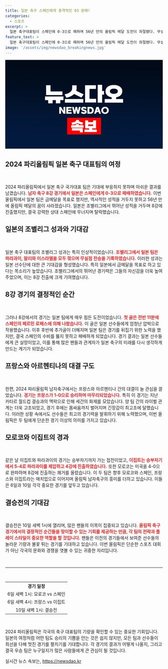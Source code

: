 ```yaml
---
title: 일본 축구 스페인에게 충격적인 03 완패!
categories:
  - 스포츠
excerpt: >
  일본 축구대표팀이 스페인에 0-3으로 패하며 56년 만의 올림픽 메달 도전이 좌절됐다. 무실점으로 8강에 진출한 일본은 희망을 안겼으나, 아쉽게도 스페인에 무너진 그 경기의 뒷이야기를 놓치지 마세요!
feature_text: >
  일본 축구대표팀이 스페인에 0-3으로 패하며 56년 만의 올림픽 메달 도전이 좌절됐다. 무실점으로 8강에 진출한 일본은 희망을 안겼으나, 아쉽게도 스페인에 무너진 그 경기의 뒷이야기를 놓치지 마세요!
image: '/assets/img/newsdao_breakingnews.jpg'
---
```


<p><img src="/assets/img/newsdao_breakingnews.jpg" alt="implanttips 속보" /></p>

<h2 data-ke-size="size26">2024 파리올림픽 일본 축구 대표팀의 여정</h2>

<p data-ke-size="size16">&nbsp;</p>

<p>2024 파리올림픽에서 일본 축구 국가대표 팀은 기대에 부응하지 못하며 아쉬운 결과를 남겼습니다. <b><span style="color: #ee2323;">남자 축구 8강 경기에서 일본은 스페인에게 0-3으로 패배하였습니다.</span></b> 이번 올림픽에서 일본 팀은 금메달을 목표로 했지만, 역사적인 성적을 거두지 못하고 56년 만에 올림픽 메달의 꿈이 사라졌습니다. 일본은 조별리그에서 뛰어난 성적을 거두며 8강에 진출했지만, 결국 강력한 상대 스페인에 무너지며 탈락했습니다.</p>

<h2 data-ke-size="size26">일본의 조별리그 성과와 기대감</h2>

<p data-ke-size="size16">&nbsp;</p>

<p>일본 축구 대표팀의 조별리그 성과는 특히 인상적이었습니다. <b><span style="color: #ee2323;">조별리그에서 일본 팀은 파라과이, 말리와 이스라엘을 모두 꺾으며 무실점 전승을 기록하였습니다.</span></b> 이러한 성과는 일본 선수단에 대한 큰 기대감을 형성했습니다. 특히 일본에서 금메달을 목표로 하고 있다는 목소리가 높았습니다. 조별리그에서의 뛰어난 경기력은 그들의 자신감을 더욱 높여주었으며, 이는 8강 진출에 크게 기여했습니다.</p>

<h2 data-ke-size="size26">8강 경기의 결정적인 순간</h2>

<p data-ke-size="size16">&nbsp;</p>

<p>그러나 8강에서의 경기는 일본 팀에게 매우 힘든 도전이었습니다. <b><span style="color: #ee2323;">첫 골은 전반 11분에 스페인의 페르민 로페스에 의해 나왔습니다.</span></b> 이 골은 일본 선수들에게 엄청난 압박으로 작용했습니다. 이후 후반에 추가골이 더해지며 일본 팀은 경기를 뒤집기 위한 노력을 했지만, 결국 스페인의 수비를 뚫지 못하고 패배하게 되었습니다. 경기 결과는 일본 선수들에게 큰 실망이었고, 이를 통해 많은 팬들과 관계자가 일본 축구의 미래를 다시 생각하게 만드는 계기가 되었습니다.</p>

<h2 data-ke-size="size26">프랑스와 아르헨티나의 대결 구도</h2>

<p data-ke-size="size16">&nbsp;</p>

<p>한편, 2024 파리올림픽 남자축구에서는 프랑스와 아르헨티나 간의 대결이 늘 관심을 끌었습니다. <b><span style="color: #ee2323;">경기는 프랑스가 1-0으로 승리하며 마무리되었습니다.</span></b> 특히 이 경기는 지난 카타르 월드컵 결승과의 맥락으로 인해 세간의 화제를 모았습니다. 양 팀 간의 라이벌 관계는 더욱 고조되었고, 경기 후에는 몸싸움까지 벌어지며 긴장감이 최고조에 달했습니다. 이러한 상황 속에서도 선수들은 최고의 경기력을 발휘하기 위해 노력했으며, 이번 올림픽은 두 팀에게 단순한 경기 이상의 의미를 가지고 있습니다.</p>

<h2 data-ke-size="size26">모로코와 이집트의 경과</h2>

<p data-ke-size="size16">&nbsp;</p>

<p>같은 날 이집트와 파라과이의 경기는 승부차기까지 가는 접전이었고, <b><span style="color: #ee2323;">이집트는 승부차기에서 5-4로 파라과이를 제압하고 4강에 진출하였습니다.</span></b> 또한 모로코는 미국을 4-0으로 완파하며 8강에 진출하는 쾌거를 올렸습니다. 이 두 팀은 향후 모로코와 스페인, 프랑스와 이집트라는 매치업으로 이어지며 올림픽 남자축구의 흥미를 더하고 있습니다. 이들은 6일과 10일 각각 중요한 경기를 앞두고 있습니다.</p>

<h2 data-ke-size="size26">결승전의 기대감</h2>

<p data-ke-size="size16">&nbsp;</p>

<p>결승전은 10일 새벽 1시에 열리며, 많은 팬들의 이목이 집중되고 있습니다. <b><span style="color: #ee2323;">올림픽 축구 경기에서의 결정적인 순간들을 맞이할 수 있는 기회를 제공하는 만큼, 각 팀의 전략과 플레이 스타일이 중요한 역할을 할 것입니다.</span></b> 팬들은 이전의 경기들에서 보여준 선수들의 놀라운 기량과 불꽃 튀는 경기를 기대하고 있습니다. 이번 올림픽은 단순한 스포츠 대회가 아닌 각국의 문화와 경쟁을 엿볼 수 있는 귀중한 자리입니다.</p>

<p data-ke-size="size16">&nbsp;</p>

<hr/>

<p data-ke-size="size16">&nbsp;</p>

<table style="width: 100%; border-collapse: collapse;">

<tr>

<td style="text-align: center; height: 17px;"><b>경기 일정</b></td>

</tr>

<tr>

<td style="text-align: center; height: 17px;">6일 새벽 1시: 모로코 vs 스페인</td>

</tr>

<tr>

<td style="text-align: center; height: 17px;">6일 새벽 4시: 프랑스 vs 이집트</td>

</tr>

<tr>

<td style="text-align: center; height: 17px;">10일 새벽 1시: 결승전</td>

</tr>

</table>

<p data-ke-size="size16">&nbsp;</p>

<p>2024 파리올림픽은 각국의 축구 대표팀의 기량을 확인할 수 있는 중요한 기회입니다. 일본의 여정처럼 어떤 팀도 승리의 기쁨을 안는 것은 쉽지 않지만, 모든 팀과 선수들이 최선을 다해 멋진 경기를 펼치기를 기대합니다. 각 경기의 결과가 어떻게 나올지, 그리고 결국 우승 팀은 누구일지가 많은 사람들에게 큰 관심이 될 것입니다.</p>
실시간 뉴스 속보는, <a href="https://newsdao.kr" rel="dofollow">https://newsdao.kr</a>


